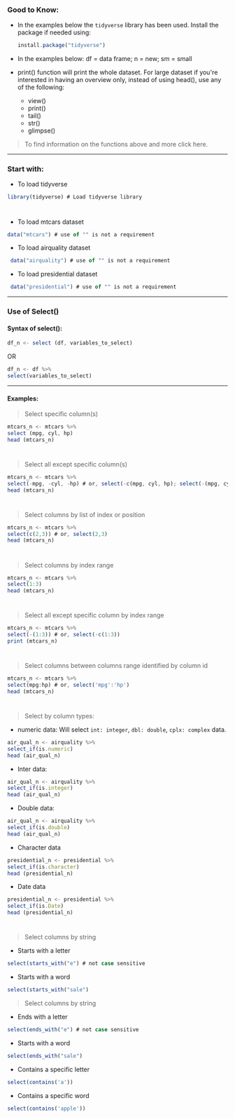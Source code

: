  ### Good to Know:

* In the examples below the `tidyverse` library has been used. Install the package if needed using:

  ```js
  install.package("tidyverse")
  ```
  
 * In the examples below: df = data frame; n = new; sm = small
   
 * print() function will print the whole dataset. For large dataset if you're   interested in having an overview only, instead of using head(), use any of the following:
   *  view()
   *  print()
   *  tail()
   *  str()
   *  glimpse()
   
 > To find information on the functions above and more click here.

  ---

### Start with: 

* To load tidyverse

```js
library(tidyverse) # Load tidyverse library
```

#

* To load mtcars dataset
   
```js
data("mtcars") # use of "" is not a requirement
```
* To load airquality dataset
 
 ```js
  data("airquality") # use of "" is not a requirement
  ```

* To load presidential dataset
 
 ```js
  data("presidential") # use of "" is not a requirement
  ```

---

### Use of Select()

#### Syntax of select():

```js
df_n <- select (df, variables_to_select)
```
OR 

```js
df_n <- df %>%
select(variables_to_select)
```
---

#### Examples: 

> Select specific column(s)

```js
mtcars_n <- mtcars %>% 
select (mpg, cyl, hp)
head (mtcars_n)
```

#

> Select all except specific column(s)

 ```js
mtcars_n <- mtcars %>%
select(-mpg, -cyl, -hp) # or, select(-c(mpg, cyl, hp); select(-(mpg, cyl, hp)
head (mtcars_n)
```

#

> Select columns by list of index or position

```js
mtcars_n <- mtcars %>%
select(c(2,3)) # or, select(2,3)
head (mtcars_n)
```

#

> Select columns by index range

```js
mtcars_n <- mtcars %>%
select(1:3)
head (mtcars_n)
```

#

> Select all except specific column by index range

```js
mtcars_n <- mtcars %>%
select(-(1:3)) # or, select(-c(1:3))
print (mtcars_n)
```

#

> Select columns between columns range identified by column id

```js
mtcars_n <- mtcars %>%
select(mpg:hp) # or, select('mpg':'hp')
head (mtcars_n)
```

#

> Select by column types: 

* numeric data: Will select `int: integer`, `dbl: double`, `cplx: complex` data.

```js
air_qual_n <- airquality %>%
select_if(is.numeric) 
head (air_qual_n)
```

  * Inter data:
   
```js
air_qual_n <- airquality %>%
select_if(is.integer) 
head (air_qual_n)
```

* Double data:
   
```js
air_qual_n <- airquality %>%
select_if(is.double) 
head (air_qual_n)
```

* Character data

```js
presidential_n <- presidential %>%
select_if(is.character) 
head (presidential_n)
```

* Date data

```js
presidential_n <- presidential %>%
select_if(is.Date) 
head (presidential_n)
```

#

> Select columns by string

* Starts with a letter

```js
select(starts_with("e") # not case sensitive
```

* Starts with a word

```js
select(starts_with("sale") 
```

> Select columns by string

* Ends with a letter

```js
select(ends_with("e") # not case sensitive
```

* Starts with a word

```js
select(ends_with("sale") 
```
*  Contains a specific letter
  
```js
select(contains('a'))
```

*  Contains a specific word
  
```js
select(contains('apple'))
```






